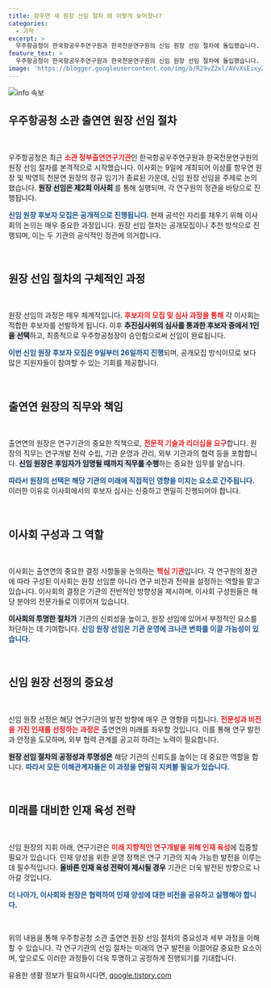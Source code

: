 ```yaml
---
title: 항우연 새 원장 선임 절차 왜 이렇게 늦어졌나?
categories:
  - 과학
excerpt: >
  우주항공청이 한국항공우주연구원과 한국천문연구원의 신임 원장 선임 절차에 돌입했습니다. 관심 있는 연구자들은 26일까지 지원 가능하며, 누구에게 새로운 우주 탐사의 기회를 맡길지 주목받고 있습니다!
feature_text: >
  우주항공청이 한국항공우주연구원과 한국천문연구원의 신임 원장 선임 절차에 돌입했습니다. 관심 있는 연구자들은 26일까지 지원 가능하며, 누구에게 새로운 우주 탐사의 기회를 맡길지 주목받고 있습니다!
image: 'https://blogger.googleusercontent.com/img/b/R29vZ2xl/AVvXsEixyZcFfHzMRdzZMjFBmAUKJYCLCGyLL1o632UiGVXcaFdKo_bkvkuCioo0uUKlGfBVcT3P84aROyZIXSBEx3Aw5nCQ3pTgDom1WDC4m8eifvWiAmWEEVb4x6G_l8C0QH225ldMjyaFvpxGEBGNO37VmDTDMHGhJPq73UglMfDca1-0aw/s1600/blogspot.png'
---
```


<p><img src="https://blogger.googleusercontent.com/img/b/R29vZ2xl/AVvXsEixyZcFfHzMRdzZMjFBmAUKJYCLCGyLL1o632UiGVXcaFdKo_bkvkuCioo0uUKlGfBVcT3P84aROyZIXSBEx3Aw5nCQ3pTgDom1WDC4m8eifvWiAmWEEVb4x6G_l8C0QH225ldMjyaFvpxGEBGNO37VmDTDMHGhJPq73UglMfDca1-0aw/s1600/blogspot.png" alt="info 속보" /></p>

<h2 data-ke-size="size26">우주항공청 소관 출연연 원장 선임 절차</h2>

<p data-ke-size="size16">&nbsp;</p>

<p>우주항공청은 최근 <b><span style="color: #ee2323;">소관 정부출연연구기관</span></b>인 한국항공우주연구원과 한국천문연구원의 원장 선임 절차를 본격적으로 시작했습니다. 이사회는 9일에 개최되어 이상률 항우연 원장 및 박영득 천문연 원장의 정규 임기가 종료된 가운데, 신임 원장 선임을 주제로 논의했습니다. <b><span style="background-color: #21538527;">원장 선임은 제2회 이사회 </span></b>를 통해 실행되며, 각 연구원의 정관을 바탕으로 진행됩니다. </p>

<p><b><span style="color: #1a5490;">신임 원장 후보자 모집은 공개적으로 진행됩니다. </span></b> 현재 공석인 자리를 채우기 위해 이사회의 논의는 매우 중요한 과정입니다. 원장 선임 절차는 공개모집이나 추천 방식으로 진행되며, 이는 두 기관의 공식적인 정관에 의거합니다. </p>

<p data-ke-size="size16">&nbsp;</p>

<h2 data-ke-size="size26">원장 선임 절차의 구체적인 과정</h2>

<p data-ke-size="size16">&nbsp;</p>

<p>원장 선임의 과정은 매우 체계적입니다. <b><span style="color: #ee2323;">후보자의 모집 및 심사 과정을 통해</span></b> 각 이사회는 적합한 후보자를 선발하게 됩니다. 이후 <b><span style="background-color: #21538527;">추진심사위의 심사를 통과한 후보자 중에서 1인을 선택</span></b>하고, 최종적으로 우주항공청장이 승인함으로써 선임이 완료됩니다. </p>

<p><b><span style="color: #1a5490;">이번 신임 원장 후보자 모집은 9일부터 26일까지 진행</span></b>되며, 공개모집 방식이므로 보다 많은 지원자들이 참여할 수 있는 기회를 제공합니다. </p>

<p data-ke-size="size16">&nbsp;</p>

<h2 data-ke-size="size26">출연연 원장의 직무와 책임</h2>

<p data-ke-size="size16">&nbsp;</p>

<p>출연연의 원장은 연구기관의 중요한 직책으로, <b><span style="color: #ee2323;">전문적 기술과 리더십을 요구</span></b>합니다. 원장의 직무는 연구개발 전략 수립, 기관 운영과 관리, 외부 기관과의 협력 등을 포함합니다. <b><span style="background-color: #21538527;">신임 원장은 후임자가 임명될 때까지 직무를 수행</span></b>하는 중요한 임무를 맡습니다. </p>

<p><b><span style="color: #1a5490;">따라서 원장의 선택은 해당 기관의 미래에 직접적인 영향을 미치는 요소로 간주됩니다.</span></b> 이러한 이유로 이사회에서의 후보자 심사는 신중하고 면밀히 진행되어야 합니다. </p>

<p data-ke-size="size16">&nbsp;</p>

<h2 data-ke-size="size26">이사회 구성과 그 역할</h2>

<p data-ke-size="size16">&nbsp;</p>

<p>이사회는 출연연의 중요한 결정 사항들을 논의하는 <b><span style="color: #ee2323;">핵심 기관</span></b>입니다. 각 연구원의 정관에 따라 구성된 이사회는 원장 선임뿐 아니라 연구 비전과 전략을 설정하는 역할을 맡고 있습니다. 이사회의 결정은 기관의 전반적인 방향성을 제시하며, 이사회 구성원들은 해당 분야의 전문가들로 이루어져 있습니다. </p>

<p><b><span style="background-color: #21538527;">이사회의 투명한 절차가</span></b> 기관의 신뢰성을 높이고, 원장 선임에 있어서 부정적인 요소를 차단하는 데 기여합니다. <b><span style="color: #1a5490;">신임 원장 선임은 기관 운영에 크나큰 변화를 이끌 가능성이 있습니다.</span></b></p>

<p data-ke-size="size16">&nbsp;</p>

<h2 data-ke-size="size26">신임 원장 선정의 중요성</h2>

<p data-ke-size="size16">&nbsp;</p>

<p>신임 원장 선정은 해당 연구기관의 발전 방향에 매우 큰 영향을 미칩니다. <b><span style="color: #ee2323;">전문성과 비전을 가진 인재를 선정하는 과정은</span></b> 출연연의 미래를 좌우할 것입니다. 이를 통해 연구 발전과 안정을 도모하며, 외부 협력 관계를 공고히 하려는 노력이 필요합니다. </p>

<p><b><span style="background-color: #21538527;">원장 선임 절차의 공정성과 투명성은</span></b> 해당 기관의 신뢰도를 높이는 데 중요한 역할을 합니다. <b><span style="color: #1a5490;">따라서 모든 이해관계자들은 이 과정을 면밀히 지켜볼 필요가 있습니다.</span></b></p>

<p data-ke-size="size16">&nbsp;</p>

<h2 data-ke-size="size26">미래를 대비한 인재 육성 전략</h2>

<p data-ke-size="size16">&nbsp;</p>

<p>신임 원장의 지휘 아래, 연구기관은 <b><span style="color: #ee2323;">미래 지향적인 연구개발을 위해 인재 육성</span></b>에 집중할 필요가 있습니다. 인재 양성을 위한 운영 정책은 연구 기관의 지속 가능한 발전을 이루는 데 필수적입니다. <b><span style="background-color: #21538527;">올바른 인재 육성 전략이 제시될 경우</span></b> 기관은 더욱 발전된 방향으로 나아갈 것입니다. </p>

<p><b><span style="color: #1a5490;">더 나아가, 이사회와 원장은 협력하여 인재 양성에 대한 비전을 공유하고 실행해야 합니다.</span></b></p>

<p data-ke-size="size16">&nbsp;</p>

<p>위의 내용을 통해 우주항공청 소관 출연연 원장 선임 절차의 중요성과 세부 과정을 이해할 수 있습니다. 각 연구기관의 선임 절차는 미래의 연구 발전을 이끌어갈 중요한 요소이며, 앞으로도 이러한 과정들이 더욱 투명하고 공정하게 진행되기를 기대합니다.</p>
유용한 생활 정보가 필요하시다면, <a href="https://qoogle.tistory.com" rel="dofollow">qoogle.tistory.com</a>


